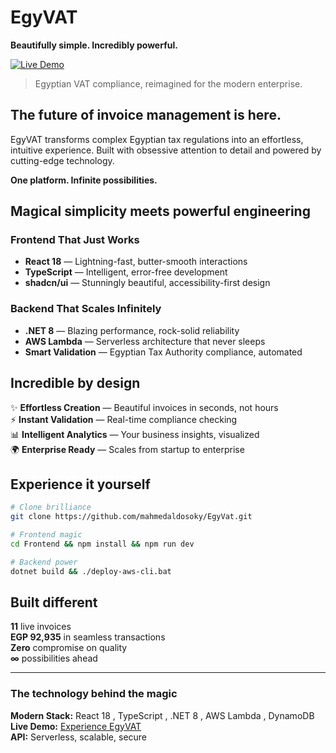 # EgyVAT
**Beautifully simple. Incredibly powerful.**

[![Live Demo](https://img.shields.io/badge/Experience_Live-blue?style=for-the-badge)](http://egyvat-dashboard-1755890521.s3-website.eu-central-1.amazonaws.com/)

> Egyptian VAT compliance, reimagined for the modern enterprise.

## **The future of invoice management is here.**

EgyVAT transforms complex Egyptian tax regulations into an effortless, intuitive experience. Built with obsessive attention to detail and powered by cutting-edge technology.

**One platform. Infinite possibilities.**

## **Magical simplicity meets powerful engineering**

### **Frontend That Just Works**
- **React 18** — Lightning-fast, butter-smooth interactions
- **TypeScript** — Intelligent, error-free development
- **shadcn/ui** — Stunningly beautiful, accessibility-first design

### **Backend That Scales Infinitely**
- **.NET 8** — Blazing performance, rock-solid reliability  
- **AWS Lambda** — Serverless architecture that never sleeps
- **Smart Validation** — Egyptian Tax Authority compliance, automated

## **Incredible by design**

✨ **Effortless Creation** — Beautiful invoices in seconds, not hours  
⚡ **Instant Validation** — Real-time compliance checking  
📊 **Intelligent Analytics** — Your business insights, visualized  
🌍 **Enterprise Ready** — Scales from startup to enterprise  

## **Experience it yourself**

```bash
# Clone brilliance
git clone https://github.com/mahmedaldosoky/EgyVat.git

# Frontend magic
cd Frontend && npm install && npm run dev

# Backend power  
dotnet build && ./deploy-aws-cli.bat
```

## **Built different**

**11** live invoices  
**EGP 92,935** in seamless transactions  
**Zero** compromise on quality  
**∞** possibilities ahead  

---

### **The technology behind the magic**

**Modern Stack:** React 18 , TypeScript , .NET 8 , AWS Lambda , DynamoDB  
**Live Demo:** [Experience EgyVAT](http://egyvat-dashboard-1755890521.s3-website.eu-central-1.amazonaws.com/)  
**API:** Serverless, scalable, secure  